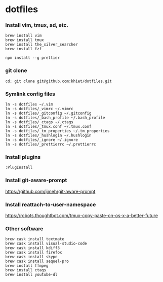 # dotfiles

### Install vim, tmux, ad, etc.

```
brew install vim
brew install tmux
brew install the_silver_searcher
brew install fzf

npm install --g prettier
```

### git clone

```
cd; git clone git@github.com:khiet/dotfiles.git
```

### Symlink config files

```
ln -s dotfiles ~/.vim
ln -s dotfiles/_vimrc ~/.vimrc
ln -s dotfiles/_gitconfig ~/.gitconfig
ln -s dotfiles/_bash_profile ~/.bash_profile
ln -s dotfiles/_ctags ~/.ctags
ln -s dotfiles/_tmux.conf ~/.tmux.conf
ln -s dotfiles/_tm_properties ~/.tm_properties
ln -s dotfiles/_hushlogin ~/.hushlogin
ln -s dotfiles/_ignore ~/.ignore
ln -s dotfiles/_prettierrc ~/.prettierrc
```

### Install plugins

```
:PlugInstall
```

### Install git-aware-prompt

https://github.com/jimeh/git-aware-prompt

### Install reattach-to-user-namespace

https://robots.thoughtbot.com/tmux-copy-paste-on-os-x-a-better-future

### Other software

```
brew cask install textmate
brew cask install visual-studio-code
brew cask install kdiff3
brew cask install firefox
brew cask install skype
brew cask install sequel-pro
brew install ffmpeg
brew install ctags
brew install youtube-dl
```
